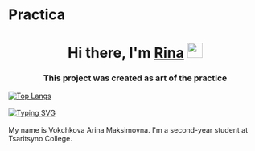 # Practica
<h1 align="center">Hi there, I'm <a href="https://habr.com/ru/articles/649363/" target="_blank">Rina</a> 
<img src="https://i0.wp.com/kikimoraki.ru/wp-content/uploads/2022/05/1635984253_4-papik-pro-p-vektornii-risunok-solnishko-4.png?fit=1280%2C1028&ssl=1" height="30"/></h1>
<h3 align="center">This project was created as art of the practice</h3>

<!---Для подробной версии, статистика по использованию языков-->
[![Top Langs](https://github-readme-stats.vercel.app/api/top-langs/?username=anuraghazra)](https://github.com/anuraghazra/github-readme-stats)<br></br>
[![Typing SVG](https://readme-typing-svg.herokuapp.com?color=%2336BCF7&lines=I'm+Computer+science+student)](https://git.io/typing-svg)<br></br>
<span>My name is Vokchkova Arina Maksimovna. I'm a second-year student at Tsaritsyno College.</span>



<!--https://www.transparentpng.com/thumb/sun/hello-again-sun-png-8.png-->


